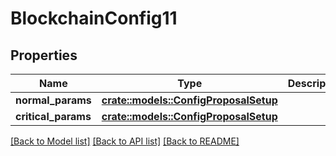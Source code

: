 # BlockchainConfig11

## Properties

Name | Type | Description | Notes
------------ | ------------- | ------------- | -------------
**normal_params** | [**crate::models::ConfigProposalSetup**](ConfigProposalSetup.md) |  | 
**critical_params** | [**crate::models::ConfigProposalSetup**](ConfigProposalSetup.md) |  | 

[[Back to Model list]](../README.md#documentation-for-models) [[Back to API list]](../README.md#documentation-for-api-endpoints) [[Back to README]](../README.md)


